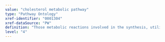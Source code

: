 ```yaml
---
value: "cholesterol metabolic pathway"
type: "Pathway Ontology"
xref-identifier: "0001304"
xref-dataSource: "PW"
definition: "Those metabolic reactions involved in the synthesis, utilization and/or degradation of cholesterol, an essential component of cell membranes and lipid rafts and the precursor for the synthesis of steroid hormones and bile acids."
level: "4"
---
```

